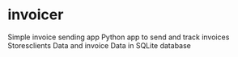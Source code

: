 # invoicer
Simple invoice sending app
Python app to send and track invoices
Storesclients Data and invoice Data in SQLite database
